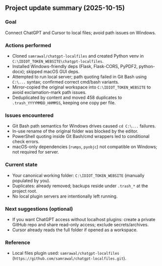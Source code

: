 ## Project update summary (2025-10-15)

### Goal
Connect ChatGPT and Cursor to local files; avoid path issues on Windows.

### Actions performed
- Cloned `samrawal/chatgpt-localfiles` and created Python venv in `C:\IDIOT_TOKEN_WEBSITE\chatgpt-localfiles`.
- Installed Windows-friendly deps (Flask, Flask-CORS, PyPDF2, python-docx); skipped macOS GUI deps.
- Attempted to run local server; path quoting failed in Git Bash using `C:\...` syntax; confirmed correct cmd/bash variants.
- Mirror-copied the original workspace into `C:\IDIOT_TOKEN_WEBSITE` to avoid exclamation-mark path issues.
- Deduplicated by content and moved 458 duplicates to `.trash_YYYYMMDD_HHMMSS`, keeping one copy per file.

### Issues encountered
- Git Bash path semantics for Windows drives caused `cd C:\...` failures.
- In-use rename of the original folder was blocked by the editor.
- PowerShell quoting inside Git Bash/cmd wrappers led to conditional check errors.
- macOS-only dependencies (`rumps`, `pyobjc`) not compatible on Windows; not required for server.

### Current state
- Your canonical working folder: `C:\IDIOT_TOKEN_WEBSITE` (manually populated by you).
- Duplicates: already removed; backups reside under `.trash_*` at the project root.
- No local plugin servers are intentionally left running.

### Next suggestions (optional)
- If you want ChatGPT access without localhost plugins: create a private GitHub repo and share read-only access; exclude secrets/archives.
- Cursor already reads the full folder if opened as a workspace.

### Reference
- Local files plugin used: `samrawal/chatgpt-localfiles` (`https://github.com/samrawal/chatgpt-localfiles.git`).




